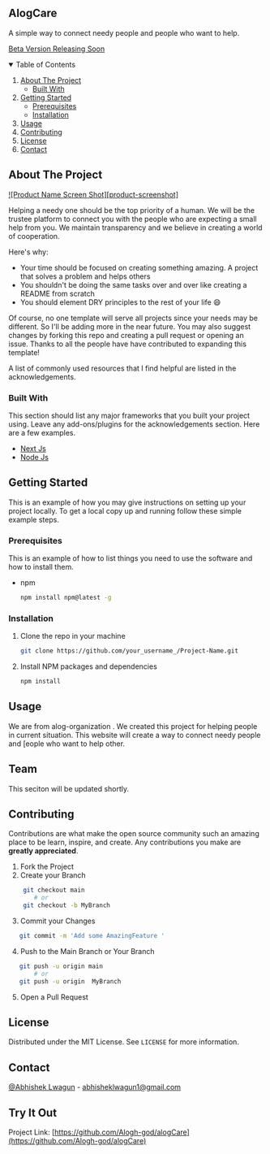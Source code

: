## AlogCare

A simple way to connect needy people and people who want to help.

[Beta Version Releasing Soon](http://alog.com)

<!-- TABLE OF CONTENTS -->
<details open="open">
  <summary>Table of Contents</summary>
  <ol>
    <li>
      <a href="#about-the-project">About The Project</a>
      <ul>
        <li><a href="#built-with">Built With</a></li>
      </ul>
    </li>
    <li>
      <a href="#getting-started">Getting Started</a>
      <ul>
        <li><a href="#prerequisites">Prerequisites</a></li>
        <li><a href="#installation">Installation</a></li>
      </ul>
    </li>
    <li><a href="#usage">Usage</a></li>
    <li><a href="#contributing">Contributing</a></li>
    <li><a href="#license">License</a></li>
    <li><a href="#contact">Contact</a></li>
  </ol>
</details>



<!-- ABOUT THE PROJECT -->
## About The Project

[![Product Name Screen Shot][product-screenshot]](https://example.com)


Helping a needy one should be the top priority of a human. We will be the trustee platform to connect you with the people who are expecting a small help from you. We maintain transparency and we believe in creating a world of  cooperation.

Here's why:
* Your time should be focused on creating something amazing. A project that solves a problem and helps others
* You shouldn't be doing the same tasks over and over like creating a README from scratch
* You should element DRY principles to the rest of your life :smile:

Of course, no one template will serve all projects since your needs may be different. So I'll be adding more in the near future. You may also suggest changes by forking this repo and creating a pull request or opening an issue. Thanks to all the people have have contributed to expanding this template!

A list of commonly used resources that I find helpful are listed in the acknowledgements.

### Built With

This section should list any major frameworks that you built your project using. Leave any add-ons/plugins for the acknowledgements section. Here are a few examples.
* [Next Js](https://getbootstrap.com)
* [Node Js](https://jquery.com)



<!-- GETTING STARTED -->
## Getting Started

This is an example of how you may give instructions on setting up your project locally.
To get a local copy up and running follow these simple example steps.

### Prerequisites

This is an example of how to list things you need to use the software and how to install them.
* npm
  ```sh
  npm install npm@latest -g
  ```

### Installation

1. Clone the repo in your machine
   ```sh
   git clone https://github.com/your_username_/Project-Name.git
   ```
2. Install NPM packages and dependencies
   ```sh
   npm install
   ```




<!-- USAGE EXAMPLES -->
## Usage

We are from alog-organization . We created this project for helping people in current situation. This website will create a way to connect   needy people and  [eople who 
want to help other.




<!-- ROADMAP -->
## Team

This seciton will be updated shortly.


<!-- CONTRIBUTING -->
## Contributing

Contributions are what make the open source community such an amazing place to be learn, inspire, and create. Any contributions you make are **greatly appreciated**.

1. Fork the Project
2. Create your Branch 

```bash
    git checkout main
       # or
    git checkout -b MyBranch
```

3. Commit your Changes 
 ```bash
    git commit -m 'Add some AmazingFeature '
```
4. Push to the Main Branch or Your Branch
 ```bash
    git push -u origin main
        # or
    git push -u origin  MyBranch
```
5. Open a Pull Request



<!-- LICENSE -->
## License

Distributed under the MIT License. See `LICENSE` for more information.



<!-- CONTACT -->
## Contact

 [@Abhishek Lwagun](https://twitter.com/AbhishekLwagun) - abhisheklwagun1@gmail.com
 
 ## Try It Out

Project Link: [https://github.com/Alogh-god/alogCare](https://github.com/Alogh-god/alogCare)


